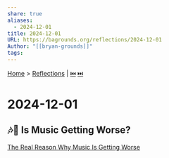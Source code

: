 ```yaml
---
share: true
aliases:
  - 2024-12-01
title: 2024-12-01
URL: https://bagrounds.org/reflections/2024-12-01
Author: "[[bryan-grounds]]"
tags: 
---
```

[Home](../index.md) > [Reflections](./index.md) | [⏮️](./2024-11-27.md) [⏭️](./2024-12-02.md)  
# 2024-12-01  
## 🎶🔬 Is Music Getting Worse?  
[The Real Reason Why Music Is Getting Worse](../videos/the-real-reason-why-music-is-getting-worse.md)  
